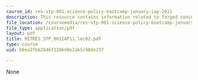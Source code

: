 ```yaml
---
course_id: res-stp-001-science-policy-bootcamp-january-iap-2011
description: This resource contains information related to forged concensus.
file_location: /coursemedia/res-stp-001-science-policy-bootcamp-january-iap-2011/b0ea2fbb2646f1286d8e2ab5c98de237_MITRES_STP_001IAP11_lec02.pdf
file_type: application/pdf
layout: pdf
title: MITRES_STP_001IAP11_lec02.pdf
type: course
uid: b0ea2fbb2646f1286d8e2ab5c98de237

---
```

None